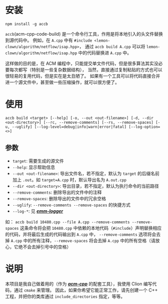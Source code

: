 # 安装
```
npm install -g accb
```


`accb`(acm-cpp-code-build) 是一个命令行工具，作用是将本地引入的头文件替换到源代码中。
例如，在 `A.cpp` 中有 `#include <lemon-clown/algorithm/netflow/isap.hpp>`，
通过 `accb build A.cpp` 可以将 `lemon-clown/algorithm/netflow/isap.hpp` 中的代码替换进 `A.cpp` 中。

这样做的目的是，在 ACM 编程中，只能提交单文件代码，但是很多算法其实没必要每次都写（特别是一些复杂数据结构），
当然，直接通过复制粘贴的方式也可以很轻易的复用代码，但是实在是太丑陋了。
如果有一个工具可以将代码直接合并进一个源文件中，甚至做一些压缩操作，就可以很方便了。


# 使用
```
accb build <target> [--help] [-o, --out <out-filename>] [-d, --dir <out-directory>] [--rc, --remove-comments] [--rs, --remove-spaces] [-u, --uglify] [--log-level=debug|info|warn|error|fatal] [--log-option=<>]
```

## 参数
* `target`: 需要生成的源文件
* `--help`: 显示帮助信息
* `--out <out-filename>`: 导出文件名，若不指定，默认为 `target` 的后缀名前加上 `.out`。如 `target=A.cpp` 时，默认导出名为 `A.out.cpp`
* `--dir <out-directory>`: 导出目录，若不指定，默认为执行命令的当前路径
* `--remove-comments`: 删除导出的文件中的注释
* `--remove-spaces`: 删除导出的文件中的冗余空格
* `--uglify`: `--remove-comments --remove-spaces` 的快捷方式
* `--log-*`: 见 ***[emm-logger](https://www.npmjs.com/package/emm-logger)***


如： `accb build 10480.cpp --file A.cpp --remove-comments --remove-spaces`
这条命令将会把 `10480.cpp` 中依赖的本地代码（`#include`）声明替换相应的代码，并将最后生成的代码输出到 `A.cpp` 中，
`--remove-comments` 选项将会去掉 `A.cpp` 中的所有注释，`--remove-spaces` 将会去掉 `A.cpp` 中的所有空格（请放心，它绝不会去掉引号中的空格）



# 说明
本项目是我自己做着用的（作为 ***[acm-cpp](https://github.com/LittleClown/acm-cpp)*** 的配套工具），我使用 Clion 编写代码，通过 `cmake` 来管理。
因此，如果你希望它能正常工作，请先创建一个 C++ 工程，并把你的类库通过 `include_directories` 指定，等等。
